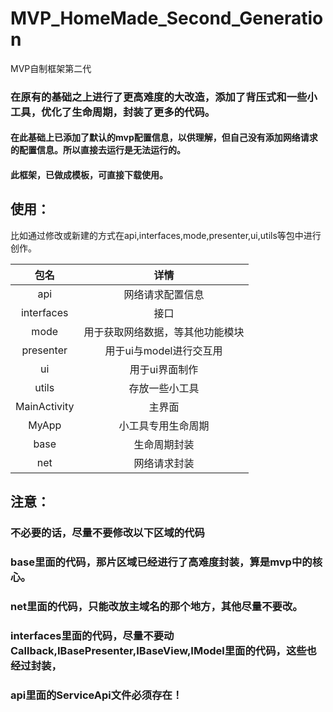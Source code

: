# MVP_HomeMade_Second_Generation
MVP自制框架第二代

### 在原有的基础之上进行了更高难度的大改造，添加了背压式和一些小工具，优化了生命周期，封装了更多的代码。
#### 在此基础上已添加了默认的mvp配置信息，以供理解，但自己没有添加网络请求的配置信息。所以直接去运行是无法运行的。

#### 此框架，已做成模板，可直接下载使用。

## 使用：

比如通过修改或新建的方式在api,interfaces,mode,presenter,ui,utils等包中进行创作。


| 包名          | 详情                            | 
|   :---:        |              :----:            |    
| api           | 网络请求配置信息                | 
| interfaces   | 接口                             | 
| mode          | 用于获取网络数据，等其他功能模块  | 
| presenter     | 用于ui与model进行交互用          | 
| ui            | 用于ui界面制作                   | 
| utils           | 存放一些小工具                  | 
| MainActivity   | 主界面                          | 
| MyApp         | 小工具专用生命周期               | 
| base          | 生命周期封装                    | 
| net           | 网络请求封装                    | 



## 注意：
### 不必要的话，尽量不要修改以下区域的代码
### base里面的代码，那片区域已经进行了高难度封装，算是mvp中的核心。
### net里面的代码，只能改放主域名的那个地方，其他尽量不要改。
### interfaces里面的代码，尽量不要动Callback,IBasePresenter,IBaseView,IModel里面的代码，这些也经过封装，
### api里面的ServiceApi文件必须存在！


